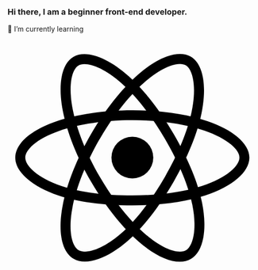 ### Hi there, I am a beginner front-end developer.



 🌱 I’m currently learning <svg id="Layer_2" style="enable-background:new 0 0 600 600;" version="1.1" viewBox="0 0 600 600" xml:space="preserve" xmlns="http://www.w3.org/2000/svg" xmlns:xlink="http://www.w3.org/1999/xlink"><circle class="st0" cx="299.5" cy="299.6" r="50.2"/><g><path class="st0" d="M299.5,414.6c-70.5,0-132.1-8.3-178.2-24.1c-29.9-10.2-55.3-23.8-73.4-39.3c-19.2-16.4-29.4-34.3-29.4-51.6   c0-33.2,36.4-65.7,97.5-86.9c50-17.4,115.2-27.1,183.4-27.1c67,0,131.3,9.4,181,26.6c29.1,10,53.6,23,71,37.4   c18.9,15.8,28.9,33.1,28.9,50c0,34.5-40.7,69.4-106.3,91.1C427.6,406.1,365.6,414.6,299.5,414.6z M299.5,209.6   c-64.7,0-128.7,9.4-175.5,25.7c-56.2,19.6-81.4,46.4-81.4,64.3c0,18.6,27.1,47.9,86.5,68.2c43.6,14.9,102.6,22.8,170.4,22.8   c63.6,0,122.9-8,167-22.7c61.7-20.5,89.9-49.8,89.9-68.3c0-9.5-7.2-20.7-20.3-31.6c-15.1-12.6-37.1-24.1-63.4-33.2   C425.4,218.6,363.9,209.6,299.5,209.6z"/></g><g><path class="st0" d="M185.6,549.8c-10.2,0-19.2-2.2-26.8-6.6c-28.7-16.6-38.7-64.4-26.6-127.9c9.9-52.1,34.1-113.3,68.2-172.4   c33.5-58,73.7-109,113.4-143.5c23.2-20.2,46.7-35,67.9-42.8c23.1-8.5,43.1-8.5,57.7-0.1c29.9,17.2,39.8,70,25.8,137.6   c-9.9,48-33.5,105.9-66.5,163.2c-35.2,61-73.2,110.2-109.9,142.3c-23.8,20.8-48.3,36-70.7,43.9   C206.4,547.7,195.4,549.8,185.6,549.8z M210.7,248.9l10.4,6c-32.3,56-56.2,116.1-65.4,164.9c-11.1,58.5-0.4,93.7,15,102.6   c3.8,2.2,8.8,3.4,14.9,3.4c19.9,0,51.2-12.6,87.4-44.2c34.7-30.3,71-77.5,104.9-136.2c31.8-55.1,54.4-110.5,63.8-156   c13.1-63.7,1.8-102.7-14.3-112c-8.2-4.7-21.5-4.1-37.5,1.8c-18.5,6.8-39.4,20.1-60.4,38.4c-37.7,32.8-76.2,81.6-108.4,137.4   L210.7,248.9z"/></g><g><path class="st0" d="M413.4,550.1c-27.2,0-61.7-16.4-97.7-47.4c-40.2-34.6-81.1-86.1-115.3-145.2v0c-33.6-58-57.6-118.3-67.7-170   c-5.9-30.2-7-57.9-3.2-80.2c4.2-24.3,14.1-41.6,28.8-50.1c29.8-17.3,80.5,0.5,132.1,46.4c36.6,32.5,75,81.9,108.1,139.1   c35.3,61,59,118.5,68.4,166.3c6.1,31,7.1,59.8,2.8,83.2c-4.6,24.9-15,42.6-30,51.3C432.2,547.9,423.3,550.1,413.4,550.1z    M221.2,345.5c32.4,56,72.6,106.7,110.2,139c45.1,38.8,80.9,47.2,96.4,38.2c16.1-9.3,27.9-47.4,15.7-109   c-9-45.2-31.7-100.2-65.7-158.9c-31.9-55.1-68.6-102.4-103.3-133.2C225.9,78.4,186.5,68.7,170.4,78c-8.2,4.7-14.3,16.6-17.2,33.4   c-3.3,19.4-2.3,44.2,3.1,71.5C165.9,232,188.9,289.7,221.2,345.5L221.2,345.5z"/></g></svg>
<!--
**vashivan/vashivan** is a ✨ _special_ ✨ repository because its `README.md` (this file) appears on your GitHub profile.

Here are some ideas to get you started:

- 🔭 I’m currently working on ...
- 🌱 I’m currently learning ...
- 👯 I’m looking to collaborate on ...
- 🤔 I’m looking for help with ...
- 💬 Ask me about ...
- 📫 How to reach me: ...
- 😄 Pronouns: ...
- ⚡ Fun fact: ...
-->

